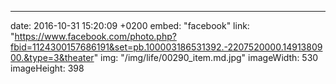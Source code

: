 ---
date: 2016-10-31 15:20:09 +0200
embed: "facebook"
link: "https://www.facebook.com/photo.php?fbid=1124300157686191&set=pb.100003186531392.-2207520000.1491380900.&type=3&theater"
img: "/img/life/00290_item.md.jpg"
imageWidth: 530
imageHeight: 398
